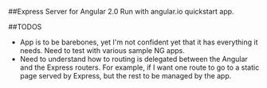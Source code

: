 ##Express Server for Angular 2.0
Run with angular.io quickstart app. 

##TODOS
* App is to be barebones, yet I'm not confident yet that it has everything it needs. Need to test with various sample NG apps. 
* Need to understand how to routing is delegated between the Angular and the Express routers. For example, if I want one route to go to a static page served by Express, but the rest to be managed by the app. 